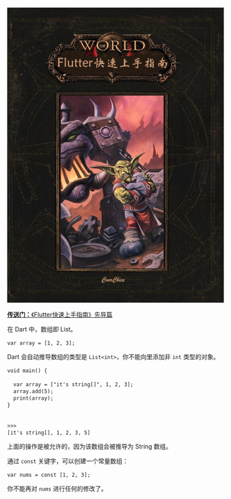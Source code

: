 [![](https://raw.githubusercontent.com/chenBingX/img/master/Flutter/Flutter快速上手指南封面2.JPG)](https://juejin.im/post/5c8f8e62e51d456a0f23d0fe)

[**传送门：**《Flutter快速上手指南》先导篇](https://juejin.im/post/5c8f8e62e51d456a0f23d0fe)

在 Dart 中，数组即 List。

```
var array = [1, 2, 3];
```

Dart 会自动推导数组的类型是 `List<int>`，你不能向里添加非 `int` 类型的对象。

```
void main() {

  var array = ["it's string[]", 1, 2, 3];
  array.add(5);
  print(array);
}


>>>
[it's string[], 1, 2, 3, 5]
```

上面的操作是被允许的，因为该数组会被推导为 String 数组。

通过 `const` 关键字，可以创建一个常量数组：

```
var nums = const [1, 2, 3];
```

你不能再对 `nums` 进行任何的修改了。